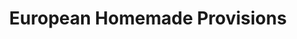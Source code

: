 ---
title: "European Homemade Provisions"
url: /east-brunswick/european-homemade-provisions/
shop: Feinkost
---